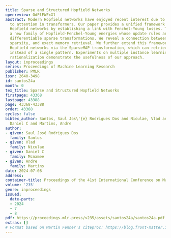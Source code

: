 ```yaml
---
title: Sparse and Structured Hopfield Networks
openreview: OdPlFWExX1
abstract: Modern Hopfield networks have enjoyed recent interest due to their connection
  to attention in transformers. Our paper provides a unified framework for sparse
  Hopfield networks by establishing a link with Fenchel-Young losses. The result is
  a new family of Hopfield-Fenchel-Young energies whose update rules are end-to-end
  differentiable sparse transformations. We reveal a connection between loss margins,
  sparsity, and exact memory retrieval. We further extend this framework to structured
  Hopfield networks via the SparseMAP transformation, which can retrieve pattern associations
  instead of a single pattern. Experiments on multiple instance learning and text
  rationalization demonstrate the usefulness of our approach.
layout: inproceedings
series: Proceedings of Machine Learning Research
publisher: PMLR
issn: 2640-3498
id: santos24a
month: 0
tex_title: Sparse and Structured Hopfield Networks
firstpage: 43368
lastpage: 43388
page: 43368-43388
order: 43368
cycles: false
bibtex_author: Santos, Saul Jos\'{e} Rodrigues Dos and Niculae, Vlad and Mcnamee,
  Daniel C and Martins, Andre
author:
- given: Saul José Rodrigues Dos
  family: Santos
- given: Vlad
  family: Niculae
- given: Daniel C
  family: Mcnamee
- given: Andre
  family: Martins
date: 2024-07-08
address:
container-title: Proceedings of the 41st International Conference on Machine Learning
volume: '235'
genre: inproceedings
issued:
  date-parts:
  - 2024
  - 7
  - 8
pdf: https://proceedings.mlr.press/v235/assets/santos24a/santos24a.pdf
extras: []
# Format based on Martin Fenner's citeproc: https://blog.front-matter.io/posts/citeproc-yaml-for-bibliographies/
---
```

